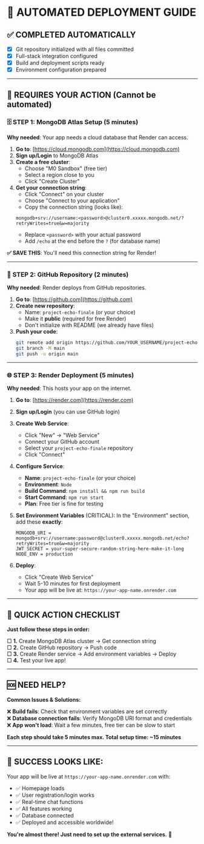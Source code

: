 # 🚀 **AUTOMATED DEPLOYMENT GUIDE**

## ✅ **COMPLETED AUTOMATICALLY**
- [x] Git repository initialized with all files committed
- [x] Full-stack integration configured
- [x] Build and deployment scripts ready
- [x] Environment configuration prepared

---

## 🔴 **REQUIRES YOUR ACTION** (Cannot be automated)

### 🗄️ **STEP 1: MongoDB Atlas Setup** (5 minutes)

**Why needed**: Your app needs a cloud database that Render can access.

1. **Go to**: [https://cloud.mongodb.com](https://cloud.mongodb.com)
2. **Sign up/Login** to MongoDB Atlas
3. **Create a free cluster**:
   - Choose "M0 Sandbox" (free tier)
   - Select a region close to you
   - Click "Create Cluster"
4. **Get your connection string**:
   - Click "Connect" on your cluster
   - Choose "Connect to your application"
   - Copy the connection string (looks like):
   ```
   mongodb+srv://username:<password>@cluster0.xxxxx.mongodb.net/?retryWrites=true&w=majority
   ```
   - Replace `<password>` with your actual password
   - Add `/echo` at the end before the `?` (for database name)

**✅ SAVE THIS**: You'll need this connection string for Render!

---

### 🐙 **STEP 2: GitHub Repository** (2 minutes)

**Why needed**: Render deploys from GitHub repositories.

1. **Go to**: [https://github.com](https://github.com)
2. **Create new repository**:
   - Name: `project-echo-finale` (or your choice)
   - Make it **public** (required for free Render)
   - Don't initialize with README (we already have files)
3. **Push your code**:
   ```bash
   git remote add origin https://github.com/YOUR_USERNAME/project-echo-finale.git
   git branch -M main
   git push -u origin main
   ```

---

### 🌐 **STEP 3: Render Deployment** (5 minutes)

**Why needed**: This hosts your app on the internet.

1. **Go to**: [https://render.com](https://render.com)
2. **Sign up/Login** (you can use GitHub login)
3. **Create Web Service**:
   - Click "New" → "Web Service"
   - Connect your GitHub account
   - Select your `project-echo-finale` repository
   - Click "Connect"

4. **Configure Service**:
   - **Name**: `project-echo-finale` (or your choice)
   - **Environment**: `Node`
   - **Build Command**: `npm install && npm run build`
   - **Start Command**: `npm run start`
   - **Plan**: Free tier is fine for testing

5. **Set Environment Variables** (CRITICAL):
   In the "Environment" section, add these **exactly**:
   ```
   MONGODB_URI = mongodb+srv://username:password@cluster0.xxxxx.mongodb.net/echo?retryWrites=true&w=majority
   JWT_SECRET = your-super-secure-random-string-here-make-it-long
   NODE_ENV = production
   ```

6. **Deploy**:
   - Click "Create Web Service"
   - Wait 5-10 minutes for first deployment
   - Your app will be live at: `https://your-app-name.onrender.com`

---

## 🎯 **QUICK ACTION CHECKLIST**

**Just follow these steps in order:**

□ **1.** Create MongoDB Atlas cluster → Get connection string  
□ **2.** Create GitHub repository → Push code  
□ **3.** Create Render service → Add environment variables → Deploy  
□ **4.** Test your live app!

---

## 🆘 **NEED HELP?**

**Common Issues & Solutions:**

❌ **Build fails**: Check that environment variables are set correctly  
❌ **Database connection fails**: Verify MongoDB URI format and credentials  
❌ **App won't load**: Wait a few minutes, free tier can be slow to start

**Each step should take 5 minutes max. Total setup time: ~15 minutes**

---

## 🎉 **SUCCESS LOOKS LIKE:**

Your app will be live at `https://your-app-name.onrender.com` with:
- ✅ Homepage loads
- ✅ User registration/login works
- ✅ Real-time chat functions
- ✅ All features working
- ✅ Database connected
- ✅ Deployed and accessible worldwide!

**You're almost there! Just need to set up the external services.** 🚀